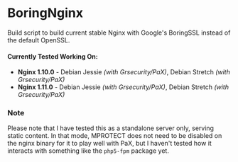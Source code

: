 # BoringNginx
Build script to build current stable Nginx with Google's BoringSSL instead of the default OpenSSL.

#### Currently Tested Working On:
* **Nginx 1.10.0** - Debian Jessie *(with Grsecurity/PaX)*, Debian Stretch *(with Grsecurity/PaX)*
* **Nginx 1.11.0** - Debian Jessie *(with Grsecurity/PaX)*, Debian Stretch *(with Grsecurity/PaX)*

### Note
Please note that I have tested this as a standalone server only, serving static content. In that mode, MPROTECT does not need to be disabled on the nginx binary for it to play well with PaX, but I haven't tested how it interacts with something like the `php5-fpm` package yet.
